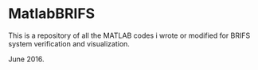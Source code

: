 # MatlabBRIFS

This is a repository of all the MATLAB codes i wrote or modified for BRIFS system verification and visualization. 

June 2016.
